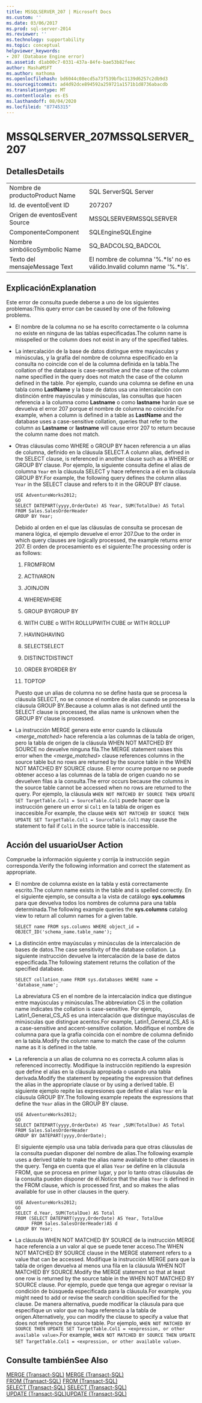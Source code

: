 ```yaml
---
title: MSSQLSERVER_207 | Microsoft Docs
ms.custom: ''
ms.date: 03/06/2017
ms.prod: sql-server-2014
ms.reviewer: ''
ms.technology: supportability
ms.topic: conceptual
helpviewer_keywords:
- 207 (Database Engine error)
ms.assetid: d1ab00c7-0331-437a-84fe-bae53b82feec
author: MashaMSFT
ms.author: mathoma
ms.openlocfilehash: bd6044c08ecd5a73f539bfbc1139d6257c2db9d3
ms.sourcegitcommit: ad4d92dce894592a259721a1571b1d8736abacdb
ms.translationtype: MT
ms.contentlocale: es-ES
ms.lasthandoff: 08/04/2020
ms.locfileid: "87745315"
---
```

# <a name="mssqlserver_207"></a><span data-ttu-id="31fbf-102">MSSQLSERVER_207</span><span class="sxs-lookup"><span data-stu-id="31fbf-102">MSSQLSERVER_207</span></span>
    
## <a name="details"></a><span data-ttu-id="31fbf-103">Detalles</span><span class="sxs-lookup"><span data-stu-id="31fbf-103">Details</span></span>  
  
|||  
|-|-|  
|<span data-ttu-id="31fbf-104">Nombre de producto</span><span class="sxs-lookup"><span data-stu-id="31fbf-104">Product Name</span></span>|<span data-ttu-id="31fbf-105">SQL Server</span><span class="sxs-lookup"><span data-stu-id="31fbf-105">SQL Server</span></span>|  
|<span data-ttu-id="31fbf-106">Id. de evento</span><span class="sxs-lookup"><span data-stu-id="31fbf-106">Event ID</span></span>|<span data-ttu-id="31fbf-107">207</span><span class="sxs-lookup"><span data-stu-id="31fbf-107">207</span></span>|  
|<span data-ttu-id="31fbf-108">Origen de eventos</span><span class="sxs-lookup"><span data-stu-id="31fbf-108">Event Source</span></span>|<span data-ttu-id="31fbf-109">MSSQLSERVER</span><span class="sxs-lookup"><span data-stu-id="31fbf-109">MSSQLSERVER</span></span>|  
|<span data-ttu-id="31fbf-110">Componente</span><span class="sxs-lookup"><span data-stu-id="31fbf-110">Component</span></span>|<span data-ttu-id="31fbf-111">SQLEngine</span><span class="sxs-lookup"><span data-stu-id="31fbf-111">SQLEngine</span></span>|  
|<span data-ttu-id="31fbf-112">Nombre simbólico</span><span class="sxs-lookup"><span data-stu-id="31fbf-112">Symbolic Name</span></span>|<span data-ttu-id="31fbf-113">SQ_BADCOL</span><span class="sxs-lookup"><span data-stu-id="31fbf-113">SQ_BADCOL</span></span>|  
|<span data-ttu-id="31fbf-114">Texto del mensaje</span><span class="sxs-lookup"><span data-stu-id="31fbf-114">Message Text</span></span>|<span data-ttu-id="31fbf-115">El nombre de columna '%.\*ls' no es válido.</span><span class="sxs-lookup"><span data-stu-id="31fbf-115">Invalid column name '%.\*ls'.</span></span>|  
  
## <a name="explanation"></a><span data-ttu-id="31fbf-116">Explicación</span><span class="sxs-lookup"><span data-stu-id="31fbf-116">Explanation</span></span>  
 <span data-ttu-id="31fbf-117">Este error de consulta puede deberse a uno de los siguientes problemas:</span><span class="sxs-lookup"><span data-stu-id="31fbf-117">This query error can be caused by one of the following problems.</span></span>  
  
-   <span data-ttu-id="31fbf-118">El nombre de la columna no se ha escrito correctamente o la columna no existe en ninguna de las tablas especificadas.</span><span class="sxs-lookup"><span data-stu-id="31fbf-118">The column name is misspelled or the column does not exist in any of the specified tables.</span></span>  
  
-   <span data-ttu-id="31fbf-119">La intercalación de la base de datos distingue entre mayúsculas y minúsculas, y la grafía del nombre de columna especificado en la consulta no coincide con el de la columna definida en la tabla.</span><span class="sxs-lookup"><span data-stu-id="31fbf-119">The collation of the database is case-sensitive and the case of the column name specified in the query does not match the case of the column defined in the table.</span></span> <span data-ttu-id="31fbf-120">Por ejemplo, cuando una columna se define en una tabla como **LastName** y la base de datos usa una intercalación con distinción entre mayúsculas y minúsculas, las consultas que hacen referencia a la columna como **Lastname** o como **lastname** harán que se devuelva el error 207 porque el nombre de columna no coincide.</span><span class="sxs-lookup"><span data-stu-id="31fbf-120">For example, when a column is defined in a table as **LastName** and the database uses a case-sensitive collation, queries that refer to the column as **Lastname** or **lastname** will cause error 207 to return because the column name does not match.</span></span>  
  
-   <span data-ttu-id="31fbf-121">Otras cláusulas como WHERE o GROUP BY hacen referencia a un alias de columna, definido en la cláusula SELECT.</span><span class="sxs-lookup"><span data-stu-id="31fbf-121">A column alias, defined in the SELECT clause, is referenced in another clause such as a WHERE or GROUP BY clause.</span></span> <span data-ttu-id="31fbf-122">Por ejemplo, la siguiente consulta define el alias de columna `Year` en la cláusula SELECT y hace referencia a él en la cláusula GROUP BY.</span><span class="sxs-lookup"><span data-stu-id="31fbf-122">For example, the following query defines the column alias `Year` in the SELECT clause and refers to it in the GROUP BY clause.</span></span>  
  
    ```  
    USE AdventureWorks2012;  
    GO  
    SELECT DATEPART(yyyy,OrderDate) AS Year, SUM(TotalDue) AS Total  
    FROM Sales.SalesOrderHeader  
    GROUP BY Year;  
    ```  
  
     <span data-ttu-id="31fbf-123">Debido al orden en el que las cláusulas de consulta se procesan de manera lógica, el ejemplo devuelve el error 207.</span><span class="sxs-lookup"><span data-stu-id="31fbf-123">Due to the order in which query clauses are logically processed, the example returns error 207.</span></span> <span data-ttu-id="31fbf-124">El orden de procesamiento es el siguiente:</span><span class="sxs-lookup"><span data-stu-id="31fbf-124">The processing order is as follows:</span></span>  
  
    1.  <span data-ttu-id="31fbf-125">FROM</span><span class="sxs-lookup"><span data-stu-id="31fbf-125">FROM</span></span>  
  
    2.  <span data-ttu-id="31fbf-126">ACTIVAR</span><span class="sxs-lookup"><span data-stu-id="31fbf-126">ON</span></span>  
  
    3.  <span data-ttu-id="31fbf-127">JOIN</span><span class="sxs-lookup"><span data-stu-id="31fbf-127">JOIN</span></span>  
  
    4.  <span data-ttu-id="31fbf-128">WHERE</span><span class="sxs-lookup"><span data-stu-id="31fbf-128">WHERE</span></span>  
  
    5.  <span data-ttu-id="31fbf-129">GROUP BY</span><span class="sxs-lookup"><span data-stu-id="31fbf-129">GROUP BY</span></span>  
  
    6.  <span data-ttu-id="31fbf-130">WITH CUBE o WITH ROLLUP</span><span class="sxs-lookup"><span data-stu-id="31fbf-130">WITH CUBE or WITH ROLLUP</span></span>  
  
    7.  <span data-ttu-id="31fbf-131">HAVING</span><span class="sxs-lookup"><span data-stu-id="31fbf-131">HAVING</span></span>  
  
    8.  <span data-ttu-id="31fbf-132">SELECT</span><span class="sxs-lookup"><span data-stu-id="31fbf-132">SELECT</span></span>  
  
    9. <span data-ttu-id="31fbf-133">DISTINCT</span><span class="sxs-lookup"><span data-stu-id="31fbf-133">DISTINCT</span></span>  
  
    10. <span data-ttu-id="31fbf-134">ORDER BY</span><span class="sxs-lookup"><span data-stu-id="31fbf-134">ORDER BY</span></span>  
  
    11. <span data-ttu-id="31fbf-135">TOP</span><span class="sxs-lookup"><span data-stu-id="31fbf-135">TOP</span></span>  
  
     <span data-ttu-id="31fbf-136">Puesto que un alias de columna no se define hasta que se procesa la cláusula SELECT, no se conoce el nombre de alias cuando se procesa la cláusula GROUP BY.</span><span class="sxs-lookup"><span data-stu-id="31fbf-136">Because a column alias is not defined until the SELECT clause is processed, the alias name is unknown when the GROUP BY clause is processed.</span></span>  
  
-   <span data-ttu-id="31fbf-137">La instrucción MERGE genera este error cuando la cláusula *<merge_matched>* hace referencia a las columnas de la tabla de origen, pero la tabla de origen de la cláusula WHEN NOT MATCHED BY SOURCE no devuelve ninguna fila.</span><span class="sxs-lookup"><span data-stu-id="31fbf-137">The MERGE statement raises this error when the *<merge_matched>* clause references columns in the source table but no rows are returned by the source table in the WHEN NOT MATCHED BY SOURCE clause.</span></span> <span data-ttu-id="31fbf-138">El error ocurre porque no se puede obtener acceso a las columnas de la tabla de origen cuando no se devuelven filas a la consulta.</span><span class="sxs-lookup"><span data-stu-id="31fbf-138">The error occurs because the columns in the source table cannot be accessed when no rows are returned to the query.</span></span> <span data-ttu-id="31fbf-139">Por ejemplo, la cláusula `WHEN NOT MATCHED BY SOURCE THEN UPDATE SET TargetTable.Col1 = SourceTable.Col1` puede hacer que la instrucción genere un error si `Col1` en la tabla de origen es inaccesible.</span><span class="sxs-lookup"><span data-stu-id="31fbf-139">For example, the clause `WHEN NOT MATCHED BY SOURCE THEN UPDATE SET TargetTable.Col1 = SourceTable.Col1` may cause the statement to fail if `Col1` in the source table is inaccessible.</span></span>  
  
## <a name="user-action"></a><span data-ttu-id="31fbf-140">Acción del usuario</span><span class="sxs-lookup"><span data-stu-id="31fbf-140">User Action</span></span>  
 <span data-ttu-id="31fbf-141">Compruebe la información siguiente y corrija la instrucción según corresponda.</span><span class="sxs-lookup"><span data-stu-id="31fbf-141">Verify the following information and correct the statement as appropriate.</span></span>  
  
-   <span data-ttu-id="31fbf-142">El nombre de columna existe en la tabla y está correctamente escrito.</span><span class="sxs-lookup"><span data-stu-id="31fbf-142">The column name exists in the table and is spelled correctly.</span></span> <span data-ttu-id="31fbf-143">En el siguiente ejemplo, se consulta a la vista de catálogo **sys.columns** para que devuelva todos los nombres de columna para una tabla determinada.</span><span class="sxs-lookup"><span data-stu-id="31fbf-143">The following example queries the **sys.columns** catalog view to return all column names for a given table.</span></span>  
  
    ```  
    SELECT name FROM sys.columns WHERE object_id = OBJECT_ID('schema_name.table_name');  
    ```  
  
-   <span data-ttu-id="31fbf-144">La distinción entre mayúsculas y minúsculas de la intercalación de bases de datos.</span><span class="sxs-lookup"><span data-stu-id="31fbf-144">The case sensitivity of the database collation.</span></span> <span data-ttu-id="31fbf-145">La siguiente instrucción devuelve la intercalación de la base de datos especificada.</span><span class="sxs-lookup"><span data-stu-id="31fbf-145">The following statement returns the collation of the specified database.</span></span>  
  
    ```  
    SELECT collation_name FROM sys.databases WHERE name = 'database_name';  
    ```  
  
     <span data-ttu-id="31fbf-146">La abreviatura CS en el nombre de la intercalación indica que distingue entre mayúsculas y minúsculas.</span><span class="sxs-lookup"><span data-stu-id="31fbf-146">The abbreviation CS in the collation name indicates the collation is case-sensitive.</span></span> <span data-ttu-id="31fbf-147">Por ejemplo, Latin1_General_CS_AS es una intercalación que distingue mayúsculas de minúsculas que distingue acentos.</span><span class="sxs-lookup"><span data-stu-id="31fbf-147">For example, Latin1_General_CS_AS is a case-sensitive and accent-sensitive collation.</span></span> <span data-ttu-id="31fbf-148">Modifique el nombre de columna para que la grafía coincida con el nombre de columna definido en la tabla.</span><span class="sxs-lookup"><span data-stu-id="31fbf-148">Modify the column name to match the case of the column name as it is defined in the table.</span></span>  
  
-   <span data-ttu-id="31fbf-149">La referencia a un alias de columna no es correcta.</span><span class="sxs-lookup"><span data-stu-id="31fbf-149">A column alias is referenced incorrectly.</span></span> <span data-ttu-id="31fbf-150">Modifique la instrucción repitiendo la expresión que define el alias en la cláusula apropiada o usando una tabla derivada.</span><span class="sxs-lookup"><span data-stu-id="31fbf-150">Modify the statement by repeating the expression that defines the alias in the appropriate clause or by using a derived table.</span></span> <span data-ttu-id="31fbf-151">El siguiente ejemplo repite las expresiones que define el alias `Year` en la cláusula GROUP BY.</span><span class="sxs-lookup"><span data-stu-id="31fbf-151">The following example repeats the expressions that define the `Year` alias in the GROUP BY clause.</span></span>  
  
    ```  
    USE AdventureWorks2012;  
    GO  
    SELECT DATEPART(yyyy,OrderDate) AS Year ,SUM(TotalDue) AS Total  
    FROM Sales.SalesOrderHeader  
    GROUP BY DATEPART(yyyy,OrderDate);  
    ```  
  
     <span data-ttu-id="31fbf-152">El siguiente ejemplo usa una tabla derivada para que otras cláusulas de la consulta puedan disponer del nombre de alias.</span><span class="sxs-lookup"><span data-stu-id="31fbf-152">The following example uses a derived table to make the alias name available to other clauses in the query.</span></span> <span data-ttu-id="31fbf-153">Tenga en cuenta que el alias `Year` se define en la cláusula FROM, que se procesa en primer lugar, y por lo tanto otras cláusulas de la consulta pueden disponer de él.</span><span class="sxs-lookup"><span data-stu-id="31fbf-153">Notice that the alias `Year` is defined in the FROM clause, which is processed first, and so makes the alias available for use in other clauses in the query.</span></span>  
  
    ```  
    USE AdventureWorks2012;  
    GO  
    SELECT d.Year, SUM(TotalDue) AS Total  
    FROM (SELECT DATEPART(yyyy,OrderDate) AS Year, TotalDue  
          FROM Sales.SalesOrderHeader)AS d  
    GROUP BY Year;  
    ```  
  
-   <span data-ttu-id="31fbf-154">La cláusula WHEN NOT MATCHED BY SOURCE de la instrucción MERGE hace referencia a un valor al que se puede tener acceso.</span><span class="sxs-lookup"><span data-stu-id="31fbf-154">The WHEN NOT MATCHED BY SOURCE clause in the MERGE statement refers to a value that can be accessed.</span></span> <span data-ttu-id="31fbf-155">Modifique la instrucción MERGE para que la tabla de origen devuelva al menos una fila en la cláusula WHEN NOT MATCHED BY SOURCE.</span><span class="sxs-lookup"><span data-stu-id="31fbf-155">Modify the MERGE statement so that at least one row is returned by the source table in the WHEN NOT MATCHED BY SOURCE clause.</span></span> <span data-ttu-id="31fbf-156">Por ejemplo, puede que tenga que agregar o revisar la condición de búsqueda especificada para la cláusula.</span><span class="sxs-lookup"><span data-stu-id="31fbf-156">For example, you might need to add or revise the search condition specified for the clause.</span></span> <span data-ttu-id="31fbf-157">De manera alternativa, puede modificar la cláusula para que especifique un valor que no haga referencia a la tabla de origen.</span><span class="sxs-lookup"><span data-stu-id="31fbf-157">Alternatively, you can modify the clause to specify a value that does not reference the source table.</span></span> <span data-ttu-id="31fbf-158">Por ejemplo, `WHEN NOT MATCHED BY SOURCE THEN UPDATE SET TargetTable.Col1 = <expression, or other available value>`.</span><span class="sxs-lookup"><span data-stu-id="31fbf-158">For example, `WHEN NOT MATCHED BY SOURCE THEN UPDATE SET TargetTable.Col1 = <expression, or other available value>`.</span></span>  
  
## <a name="see-also"></a><span data-ttu-id="31fbf-159">Consulte también</span><span class="sxs-lookup"><span data-stu-id="31fbf-159">See Also</span></span>  
 <span data-ttu-id="31fbf-160">[MERGE &#40;Transact-SQL&#41;](/sql/t-sql/statements/merge-transact-sql) </span><span class="sxs-lookup"><span data-stu-id="31fbf-160">[MERGE &#40;Transact-SQL&#41;](/sql/t-sql/statements/merge-transact-sql) </span></span>  
 <span data-ttu-id="31fbf-161">[FROM &#40;Transact-SQL&#41;](/sql/t-sql/queries/from-transact-sql) </span><span class="sxs-lookup"><span data-stu-id="31fbf-161">[FROM &#40;Transact-SQL&#41;](/sql/t-sql/queries/from-transact-sql) </span></span>  
 <span data-ttu-id="31fbf-162">[SELECT &#40;Transact-SQL&#41;](/sql/t-sql/queries/select-transact-sql) </span><span class="sxs-lookup"><span data-stu-id="31fbf-162">[SELECT &#40;Transact-SQL&#41;](/sql/t-sql/queries/select-transact-sql) </span></span>  
 [<span data-ttu-id="31fbf-163">UPDATE &#40;Transact-SQL&#41;</span><span class="sxs-lookup"><span data-stu-id="31fbf-163">UPDATE &#40;Transact-SQL&#41;</span></span>](/sql/t-sql/queries/update-transact-sql)  
  
  
